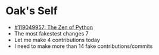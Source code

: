 # Oak's Self

- [#119049957: The Zen of Python](119049957-zen-of-python.md)
- The most fakestest changes 7
- Let me make 4 contributions today
- I need to make more than 14 fake contributions/commits 
